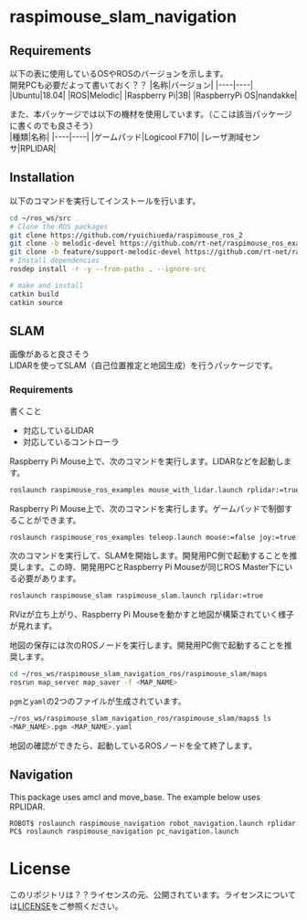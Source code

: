 # raspimouse_slam_navigation
## Requirements
以下の表に使用しているOSやROSのバージョンを示します。  
開発PCも必要だよって書いておく？？
|名称|バージョン|
|----|----|
|Ubuntu|18.04|
|ROS|Melodic|
|Raspberry Pi|3B|
|RaspberryPi OS|nandakke|

また、本パッケージでは以下の機材を使用しています。（ここは該当パッケージに書くのでも良さそう）  
|種類|名称|
|----|----|
|ゲームパッド|Logicool F710|
|レーザ測域センサ|RPLIDAR|

## Installation
以下のコマンドを実行してインストールを行います。
```sh
cd ~/ros_ws/src
# Clone the ROS packages
git clone https://github.com/ryuichiueda/raspimouse_ros_2
git clone -b melodic-devel https://github.com/rt-net/raspimouse_ros_examples
git clone -b feature/support-melodic-devel https://github.com/rt-net/raspimouse_slam_navigation_ros
# Install dependencies
rosdep install -r -y --from-paths . --ignore-src

# make and install
catkin build
catkin source
```

## SLAM
画像があると良さそう  
LIDARを使ってSLAM（自己位置推定と地図生成）を行うパッケージです。
### Requirements
書くこと
 * 対応しているLIDAR
 * 対応しているコントローラ

Raspberry Pi Mouse上で、次のコマンドを実行します。LIDARなどを起動します。
```sh
roslaunch raspimouse_ros_examples mouse_with_lidar.launch rplidar:=true port:=/dev/ttyUSB0
```

Raspberry Pi Mouse上で、次のコマンドを実行します。ゲームパッドで制御することができます。
```sh
roslaunch raspimouse_ros_examples teleop.launch mouse:=false joy:=true joyconfig:=f710
```

次のコマンドを実行して、SLAMを開始します。開発用PC側で起動することを推奨します。この時、開発用PCとRaspberry Pi Mouseが同じROS Master下にいる必要があります。
```sh
roslaunch raspimouse_slam raspimouse_slam.launch rplidar:=true
```

RVizが立ち上がり、Raspberry Pi Mouseを動かすと地図が構築されていく様子が見れます。

地図の保存には次のROSノードを実行します。開発用PC側で起動することを推奨します。
```sh
cd ~/ros_ws/raspimouse_slam_navigation_ros/raspimouse_slam/maps
rosrun map_server map_saver -f <MAP_NAME>
```

`pgm`と`yaml`の2つのファイルが生成されています。
```sh
~/ros_ws/raspimouse_slam_navigation_ros/raspimouse_slam/maps$ ls
<MAP_NAME>.pgm <MAP_NAME>.yaml
```

地図の確認ができたら、起動しているROSノードを全て終了します。

## Navigation
This package uses amcl and move_base.
The example below uses RPLIDAR.
```sh
ROBOT$ roslaunch raspimouse_navigation robot_navigation.launch rplidar:=true
PC$ roslaunch raspimouse_navigation pc_navigation.launch
```

# License
このリポジトリは？？ライセンスの元、公開されています。ライセンスについては[LICENSE](hoge)をご参照ください。